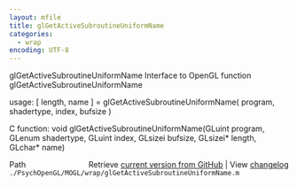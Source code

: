 ```yaml
---
layout: mfile
title: glGetActiveSubroutineUniformName
categories:
  - wrap
encoding: UTF-8
---
```


glGetActiveSubroutineUniformName  Interface to OpenGL function glGetActiveSubroutineUniformName

usage:  [ length, name ] = glGetActiveSubroutineUniformName( program, shadertype, index, bufsize )

C function:  void glGetActiveSubroutineUniformName(GLuint program, GLenum shadertype, GLuint index, GLsizei bufsize, GLsizei\* length, GLchar\* name)


<div class="code_header" style="text-align:right;">
  <span style="float:left;">Path&nbsp;&nbsp;</span> <span class="counter">Retrieve <a href=
  "https://raw.github.com/Psychtoolbox-3/Psychtoolbox-3/beta/./PsychOpenGL/MOGL/wrap/glGetActiveSubroutineUniformName.m">current version from GitHub</a> | View <a href=
  "https://github.com/Psychtoolbox-3/Psychtoolbox-3/commits/beta/./PsychOpenGL/MOGL/wrap/glGetActiveSubroutineUniformName.m">changelog</a></span>
</div>
<div class="code">
  <code>./PsychOpenGL/MOGL/wrap/glGetActiveSubroutineUniformName.m</code>
</div>
